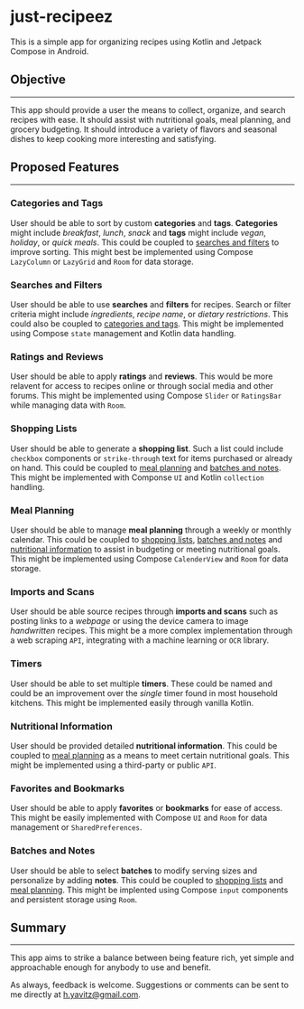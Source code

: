 # just-recipeez
This is a simple app for organizing recipes using Kotlin and Jetpack Compose in Android.

## Objective

---

This app should provide a user the means to collect, organize, and search recipes with ease.  It should assist with nutritional goals, meal planning, and grocery budgeting.  It should introduce a variety of flavors and seasonal dishes to keep cooking more interesting and satisfying.

## Proposed Features

---

### Categories and Tags
User should be able to sort by custom **categories** and **tags**.  **Categories** might include *breakfast*, *lunch*, *snack* and **tags** might include *vegan*, *holiday*, or *quick meals*.  This could be coupled to [searches and filters](searches-and-filters) to improve sorting.  This might best be implemented using Compose `LazyColumn` or `LazyGrid` and `Room` for data storage.

### Searches and Filters
User should be able to use **searches** and **filters** for recipes.  Search or filter criteria might include *ingredients*, *recipe name*, or *dietary restrictions*.  This could also be coupled to [categories and tags](categories-and-tags).  This might be implemented using Compose `state` management and Kotlin data handling.

### Ratings and Reviews
User should be able to apply **ratings** and **reviews**.  This would be more relavent for access to recipes online or through social media and other forums.  This might be implemented using Compose `Slider` or `RatingsBar` while managing data with `Room`.

### Shopping Lists
User should be able to generate a **shopping list**.  Such a list could include `checkbox` components or `strike-through` text for items purchased or already on hand.  This could be coupled to [meal planning](meal-planning) and [batches and notes](batches-and-notes).  This might be implemented with Componse `UI` and Kotlin `collection` handling.

### Meal Planning
User should be able to manage **meal planning** through a weekly or monthly calendar.  This could be coupled to [shopping lists](shopping-lists), [batches and notes](batches-and-notes) and [nutritional information](nutritional-information) to assist in budgeting or meeting nutritional goals.  This might be implemented using Compose `CalenderView` and `Room` for data storage.

### Imports and Scans
User should be able source recipes through **imports and scans** such as posting links to a *webpage* or using the device camera to image *handwritten* recipes.  This might be a more complex implementation through a web scraping `API`, integrating with a machine learning or `OCR` library.

### Timers
User should be able to set multiple **timers**.  These could be named and could be an improvement over the *single* timer found in most household kitchens.  This might be implemented easily through vanilla Kotlin.

### Nutritional Information
User should be provided detailed **nutritional information**.  This could be coupled to [meal planning](meal-planning) as a means to meet certain nutritional goals.  This might be implemented using a third-party or public `API`.

### Favorites and Bookmarks
User should be able to apply **favorites** or **bookmarks** for ease of access.  This might be easily implemented with Compose `UI` and `Room` for data management or `SharedPreferences`.

### Batches and Notes
User should be able to select **batches** to modify serving sizes and personalize by adding **notes**.  This could be coupled to [shopping lists](shopping-lists) and [meal planning](meal-planning).  This might be implented using Compose `input` components and persistent storage using `Room`.

## Summary

---

This app aims to strike a balance between being feature rich, yet simple and approachable enough for anybody to use and benefit.

As always, feedback is welcome.  Suggestions or comments can be sent to me directly at [h.yavitz@gmail.com](mailto:h.yavitz@gmail.com).
